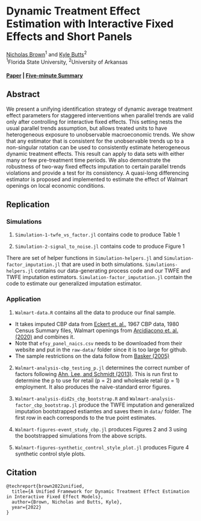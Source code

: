 # Dynamic Treatment Effect Estimation with Interactive Fixed Effects and Short Panels

[Nicholas Brown](https://sites.google.com/msu.edu/nicholasbrown)<sup>1</sup> and
[Kyle Butts](https://www.kylebutts.com/)<sup>2</sup>
<br>
<sup>1</sup>Florida State University, <sup>2</sup>University of Arkansas

#### [Paper](https://www.econ.queensu.ca/sites/econ.queensu.ca/files/wpaper/qed_wp_1495.pdf) | [Five-minute Summary](https://www.kylebutts.com/papers/generalized-imputation-estimators/)


## Abstract

We present a unifying identification strategy of dynamic average treatment effect parameters for staggered 
interventions when parallel trends are valid only after controlling for interactive fixed effects. This 
setting nests the usual parallel trends assumption, but allows treated units to have heterogeneous exposure 
to unobservable macroeconomic trends. We show that any estimator that is consistent for the unobservable trends 
up to a non-singular rotation can be used to consistently estimate heterogeneous dynamic treatment effects. 
This result can apply to data sets with either many or few pre-treatment time periods. We also demonstrate 
the robustness of two-way fixed effects imputation to certain parallel trends violations and provide a 
test for its consistency. A quasi-long differencing estimator is proposed and implemented to estimate the 
effect of Walmart openings on local economic conditions.

## Replication

### Simulations

1. `Simulation-1-twfe_vs_factor.jl` contains code to produce Table 1

2. `Simulation-2-signal_to_noise.jl` contains code to produce Figure 1

There are set of helper functions in `Simulation-helpers.jl` and `Simulation-factor_imputation.jl` that are used in both simulations. `Simulations-helpers.jl` contains our data-generating process code and our TWFE and TWFE imputation estimators. `Simulation-factor_imputation.jl` contain the code to estimate our generalized imputation estimator.

### Application

1. `Walmart-data.R` contains all the data to produce our final sample.

- It takes imputed CBP data from [Eckert et. al.](https://www.fpeckert.me/cbp/), 1967 CBP data, 1980 Census Summary files, Walmart openings from [Arcidiacono et. al. (2020)](https://www.aeaweb.org/articles?id=10.1257/app.20180047) and combines it.
- Note that `efsy_panel_naics.csv` needs to be downloaded from their website and put in the `raw-data/` folder since it is too large for github.
- The sample restrictions on the data follow from [Basker (2005)](https://direct.mit.edu/rest/article/87/1/174/57523/Job-Creation-or-Destruction-Labor-Market-Effects)

2. `Walmart-analysis-cbp_testing_p.jl` determines the correct number of factors following [Ahn, Lee, and Schmidt (2013)](https://doi.org/10.1016/j.jeconom.2012.12.002). This is run first to determine the p to use for retail (p = 2) and wholesale retail (p = 1) employment. It also produces the naive-standard error figures.

3. `Walmart-analysis-did2s_cbp_bootstrap.R` and `Walmart-analysis-factor_cbp_bootstrap.jl` produce the TWFE imputation and generalized imputation bootstrapped estiamtes and saves them in `data/` folder. The first row in each corresponds to the true point estimates.

4. `Walmart-figures-event_study_cbp.jl` produces Figures 2 and 3 using the bootstrapped simulations from the above scripts.

5. `Walmart-figures-synthetic_control_style_plot.jl` produces Figure 4 synthetic control style plots.




## Citation

```
@techreport{brown2022unified,
  title={A Unified Framework for Dynamic Treatment Effect Estimation in Interactive Fixed Effect Models},
  author={Brown, Nicholas and Butts, Kyle},
  year={2022}
}
```

